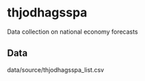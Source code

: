 # thjodhagsspa
Data collection on national economy forecasts

## Data
data/source/thjodhagsspa_list.csv